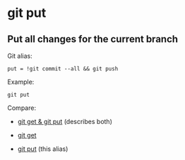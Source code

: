 # git put

## Put all changes for the current branch

Git alias:

```git
put = !git commit --all && git push
```

Example:

```shell
git put
```

Compare:

* [git get & git put](../git-get-git-put) (describes both)

* [git get](../git-get)

* [git put](../git-put) (this alias)
